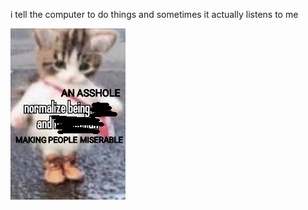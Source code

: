 i tell the computer to do things and sometimes it actually listens to me
<!--START_SECTION:update_image-->
<img src=https://raw.githubusercontent.com/sneakykestrel/sneakykestrel/main/.github/images/normalise-being-an-asshole.png height="" width="" align=left alt=kitty />
<!--END_SECTION:update_image-->

